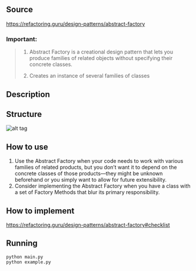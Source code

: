 ## Source

https://refactoring.guru/design-patterns/abstract-factory

### Important:

> 1. Abstract Factory is a creational design pattern that lets you produce families of related objects without
     specifying their concrete classes.
>
> 2. Creates an instance of several families of classes

## Description

## Structure

![alt tag](abstract_method.png)

## How to use

1. Use the Abstract Factory when your code needs to work with various families of related products, but you don’t want
   it to depend on the concrete classes of those products—they might be unknown beforehand or you simply want to allow
   for future extensibility.
2. Consider implementing the Abstract Factory when you have a class with a set of Factory Methods that blur its primary
   responsibility.

## How to implement
https://refactoring.guru/design-patterns/abstract-factory#checklist
## Running

```
python main.py
python example.py
```